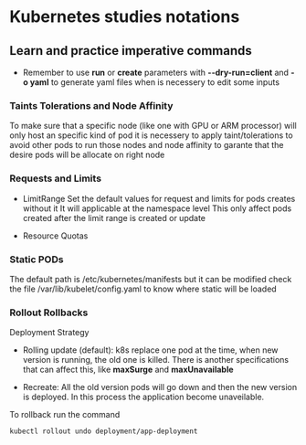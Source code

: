 # Kubernetes studies notations

## Learn and practice imperative commands
- Remember to use **run** or **create** parameters with **--dry-run=client** and **-o yaml** to generate yaml files when is necessery to edit some inputs

### Taints Tolerations and Node Affinity
To make sure that a specific node (like one with GPU or ARM processor) will only host an specific kind of pod it is necessery to apply taint/tolerations to avoid other pods to run those nodes and node affinity to garante that the desire pods will be allocate on right node

### Requests and Limits

- LimitRange
Set the default values for request and limits for pods creates without it
It will applicable at the namespace level
This only affect pods created after the limit range is created or update

- Resource Quotas


### Static PODs
The default path is /etc/kubernetes/manifests but it can be modified
check the file /var/lib/kubelet/config.yaml to know where static will be loaded

### Rollout Rollbacks

Deployment Strategy

- Rolling update (default): k8s replace one pod at the time, when new version is running, the old one is killed. There is another specifications that can affect this, like **maxSurge** and **maxUnavailable**

- Recreate: All the old version pods will go down and then the new version is deployed. In this process the application become unaveilable.


To rollback run the command

```
kubectl rollout undo deployment/app-deployment

```


